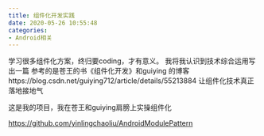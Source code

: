 ```yaml
---
title: 组件化开发实践
date: 2020-05-26 10:55:48
categories:
- Android相关
---
```

学习很多组件化方案，终归要coding，才有意义。
我将我认识到技术综合运用写出一篇
参考的是苍王的书《组件化开发》和guiying
的博客https://blog.csdn.net/guiying712/article/details/55213884
让组件化技术真正落地接地气


这是我的项目，我在苍王和guiying肩膀上实操组件化

https://github.com/yinlingchaoliu/AndroidModulePattern
